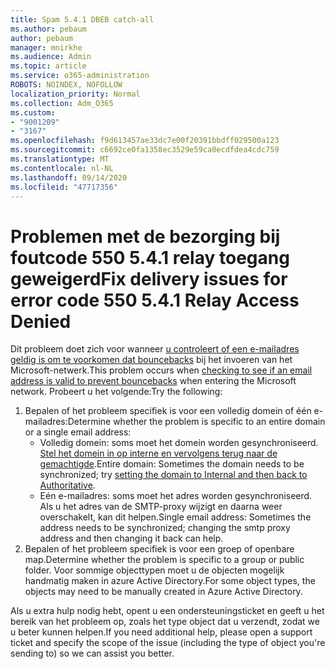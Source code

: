 ```yaml
---
title: Spam 5.4.1 DBEB catch-all
ms.author: pebaum
author: pebaum
manager: mnirkhe
ms.audience: Admin
ms.topic: article
ms.service: o365-administration
ROBOTS: NOINDEX, NOFOLLOW
localization_priority: Normal
ms.collection: Adm_O365
ms.custom:
- "9001209"
- "3167"
ms.openlocfilehash: f9d613457ae33dc7e00f20391bbdff029500a123
ms.sourcegitcommit: c6692ce0fa1358ec3529e59ca0ecdfdea4cdc759
ms.translationtype: MT
ms.contentlocale: nl-NL
ms.lasthandoff: 09/14/2020
ms.locfileid: "47717356"
---
```

# <a name="fix-delivery-issues-for-error-code-550-541-relay-access-denied"></a><span data-ttu-id="b5f0b-102">Problemen met de bezorging bij foutcode 550 5.4.1 relay toegang geweigerd</span><span class="sxs-lookup"><span data-stu-id="b5f0b-102">Fix delivery issues for error code 550 5.4.1 Relay Access Denied</span></span>

<span data-ttu-id="b5f0b-103">Dit probleem doet zich voor wanneer [u controleert of een e-mailadres geldig is om te voorkomen dat bouncebacks](https://docs.microsoft.com/exchange/mail-flow-best-practices/use-directory-based-edge-blocking) bij het invoeren van het Microsoft-netwerk.</span><span class="sxs-lookup"><span data-stu-id="b5f0b-103">This problem occurs when [checking to see if an email address is valid to prevent bouncebacks](https://docs.microsoft.com/exchange/mail-flow-best-practices/use-directory-based-edge-blocking) when entering the Microsoft network.</span></span> <span data-ttu-id="b5f0b-104">Probeert u het volgende:</span><span class="sxs-lookup"><span data-stu-id="b5f0b-104">Try the following:</span></span>

1. <span data-ttu-id="b5f0b-105">Bepalen of het probleem specifiek is voor een volledig domein of één e-mailadres:</span><span class="sxs-lookup"><span data-stu-id="b5f0b-105">Determine whether the problem is specific to an entire domain or a single email address:</span></span>
    - <span data-ttu-id="b5f0b-106">Volledig domein: soms moet het domein worden gesynchroniseerd. [Stel het domein in op interne en vervolgens terug naar de gemachtigde](https://docs.microsoft.com/exchange/mail-flow-best-practices/manage-accepted-domains/manage-accepted-domains).</span><span class="sxs-lookup"><span data-stu-id="b5f0b-106">Entire domain: Sometimes the domain needs to be synchronized; try [setting the domain to Internal and then back to Authoritative](https://docs.microsoft.com/exchange/mail-flow-best-practices/manage-accepted-domains/manage-accepted-domains).</span></span>
    - <span data-ttu-id="b5f0b-107">Eén e-mailadres: soms moet het adres worden gesynchroniseerd. Als u het adres van de SMTP-proxy wijzigt en daarna weer overschakelt, kan dit helpen.</span><span class="sxs-lookup"><span data-stu-id="b5f0b-107">Single email address: Sometimes the address needs to be synchronized; changing the smtp proxy address and then changing it back can help.</span></span>
2. <span data-ttu-id="b5f0b-108">Bepalen of het probleem specifiek is voor een groep of openbare map.</span><span class="sxs-lookup"><span data-stu-id="b5f0b-108">Determine whether the problem is specific to a group or public folder.</span></span> <span data-ttu-id="b5f0b-109">Voor sommige objecttypen moet u de objecten mogelijk handmatig maken in azure Active Directory.</span><span class="sxs-lookup"><span data-stu-id="b5f0b-109">For some object types, the objects may need to be manually created in Azure Active Directory.</span></span>

<span data-ttu-id="b5f0b-110">Als u extra hulp nodig hebt, opent u een ondersteuningsticket en geeft u het bereik van het probleem op, zoals het type object dat u verzendt, zodat we u beter kunnen helpen.</span><span class="sxs-lookup"><span data-stu-id="b5f0b-110">If you need additional help, please open a support ticket and specify the scope of the issue (including the type of object you're sending to) so we can assist you better.</span></span>